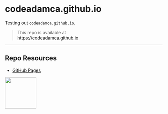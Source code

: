 # codeadamca.github.io

Testing out `codeadamca.github.io`.

> This repo is available at  
> https://codeadamca.github.io

---

## Repo Resources

- [GitHub Pages](https://pages.github.com/)

<a href="https://codeadam.ca">
<img src="https://codeadam.ca/images/code-block.png" width="100">
</a>
